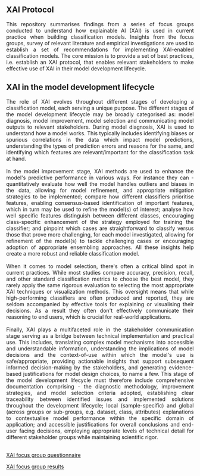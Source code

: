 ## XAI Protocol

<div align="justify">
This repository summarises findings from a series of focus groups conducted to understand how explainable AI (XAI) is used in current practice when building classification models. Insights from the focus groups, survey of relevant literature and empirical investigations are used to establish a set of recommendations for implementing XAI-enabled classification models. The core mission is to provide a set of best practices, i.e. establish an XAI protocol, that enables relevant stakeholders to make effective use of XAI in their model development lifecycle. 
</div>

## XAI in the model development lifecycle

<div align="justify">
The role of XAI evolves throughout different stages of developing a classification model, each serving a unique purpose. The different stages of the model development lifecycle may be broadly categorised as: model diagnosis, model improvement, model selection and communicating model outputs to relevant stakeholders. During model diagnosis, XAI is used to understand how a model works. This typically includes identifying biases or spurious correlations in the data which impact model predictions, understanding the types of prediction errors and reasons for the same, and identifying which features are relevant/important for the classification task at hand. 
</div>
<br/>
<div align="justify">
In the model improvement stage, XAI methods are used to enhance the model's predictive performance in various ways. For instance they can - quantitatively evaluate how well the model handles outliers and biases in the data, allowing for model refinement, and appropriate mitigation strategies to be implemented; compare how different classifiers prioritise features, enabling consensus-based identification of important features, which in turn may be used to refine the model(s) of interest; analyse how well specific features distinguish between different classes, encouraging class-specific enhancement of the strategy employed for training the classifier; and pinpoint which cases are straightforward to classify versus those that prove more challenging, for each model investigated, allowing for refinement of the model(s) to tackle challenging cases or encouraging adoption of appropriate ensembling approaches. All these insights help create a more robust and reliable classification model. 
</div>
<br/>
<div align="justify">
When it comes to model selection, there's often a critical blind spot in current practices. While most studies compare accuracy, precision, recall, and other standard classification metrics to choose the best model, they rarely apply the same rigorous evaluation to selecting the most appropriate XAI techniques or visualization methods. This oversight means that while high-performing classifiers are often produced and reported, they are seldom accompanied by effective tools for explaining or visualising their decisions. As a result they often don't effectively communicate their reasoning to end users, which is crucial for real-world applications. 
</div>
<br/>
<div align="justify">
Finally, XAI plays a multifaceted role in the stakeholder communication stage serving as a bridge between technical implementation and practical use. This includes, translating complex model mechanisms into accessible and understandable information, understanding the implications of model decisions and the context-of-use within which the model's use is safe/appropriate, providing actionable insights that support subsequent informed decision-making by the stakeholders, and generating evidence-based justifications for model design choices, to name a few. This stage of the model development lifecycle must therefore include comprehensive documentation comprising - the diagnostic methodology, improvement strategies, and model selection criteria adopted, establishing clear traceability between identified issues and implemented solutions throughout the development lifecycle; local (sample-specific) and global (across groups or sub-groups, e.g. dataset, class, attributes) explanations to contextualise model performance within the specific domain of application; and accessible justifications for overall conclusions and end-user facing decisions, employing appropriate levels of technical detail for different stakeholder groups while maintaining scientific rigor.
</div>
<br/>

[XAI focus group questionnaire](./XAI-fg-Q.md)

[XAI focus group results](./XAI-fg-R.md)
